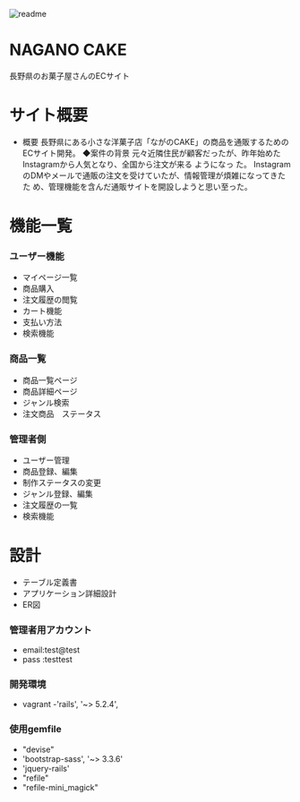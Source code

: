 ![readme](https://user-images.githubusercontent.com/68421839/95713144-04849d80-0ca1-11eb-8e68-5ae317017d50.JPG)
# NAGANO CAKE
長野県のお菓子屋さんのECサイト
# サイト概要
- 概要 ⻑野県にある⼩さな洋菓⼦店「ながのCAKE」の商品を通販するためのECサイト開発。 ◆案件の背景 元々近隣住⺠が顧客だったが、昨年始めたInstagramから⼈気となり、全国から注⽂が来る ようになっ  た。 InstagramのDMやメールで通販の注⽂を受けていたが、情報管理が煩雑になってきたた め、管理機能を含んだ通販サイトを開設しようと思い⾄った。
# 機能一覧
### ユーザー機能
- マイページ一覧
- 商品購入
- 注文履歴の閲覧
- カート機能
- 支払い方法
- 検索機能
### 商品一覧
- 商品一覧ページ
- 商品詳細ページ
- ジャンル検索
- 注文商品　ステータス
### 管理者側
- ユーザー管理
- 商品登録、編集
- 制作ステータスの変更
- ジャンル登録、編集
- 注文履歴の一覧
- 検索機能
# 設計
- テーブル定義書
- アプリケーション詳細設計
- ER図

### 管理者用アカウント
- email:test@test
- pass :testtest

### 開発環境
- vagrant
-'rails', '~> 5.2.4', 

### 使用gemfile
- "devise"
- 'bootstrap-sass', '~> 3.3.6'
- 'jquery-rails'
- "refile"
- "refile-mini_magick"

